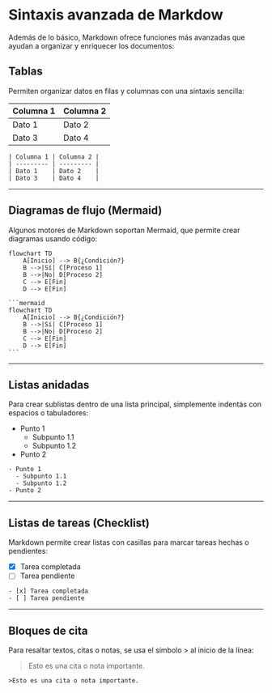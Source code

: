 # Sintaxis avanzada de Markdow

Además de lo básico, Markdown ofrece funciones más avanzadas que ayudan a organizar y enriquecer los documentos:

## Tablas
Permiten organizar datos en filas y columnas con una sintaxis sencilla:

| Columna 1 | Columna 2 |
| --------- | --------- |
| Dato 1    | Dato 2    |
| Dato 3    | Dato 4    |

    | Columna 1 | Columna 2 |
    | --------- | --------- |
    | Dato 1    | Dato 2    |
    | Dato 3    | Dato 4    |

---
## Diagramas de flujo (Mermaid)
Algunos motores de Markdown soportan Mermaid, que permite crear diagramas usando código:

```mermaid
flowchart TD
    A[Inicio] --> B{¿Condición?}
    B -->|Sí| C[Proceso 1]
    B -->|No| D[Proceso 2]
    C --> E[Fin]
    D --> E[Fin]
```
    ```mermaid
    flowchart TD
        A[Inicio] --> B{¿Condición?}
        B -->|Sí| C[Proceso 1]
        B -->|No| D[Proceso 2]
        C --> E[Fin]
        D --> E[Fin]
    ```

---

## Listas anidadas
Para crear sublistas dentro de una lista principal, simplemente indentás con espacios o tabuladores:

- Punto 1
  - Subpunto 1.1
  - Subpunto 1.2
- Punto 2

```
- Punto 1
  - Subpunto 1.1
  - Subpunto 1.2
- Punto 2
```

---

## Listas de tareas (Checklist)
Markdown permite crear listas con casillas para marcar tareas hechas o pendientes:

- [x] Tarea completada
- [ ] Tarea pendiente

```
- [x] Tarea completada
- [ ] Tarea pendiente
```

---

## Bloques de cita

Para resaltar textos, citas o notas, se usa el símbolo > al inicio de la línea:

>Esto es una cita o nota importante.

```
>Esto es una cita o nota importante.
```






